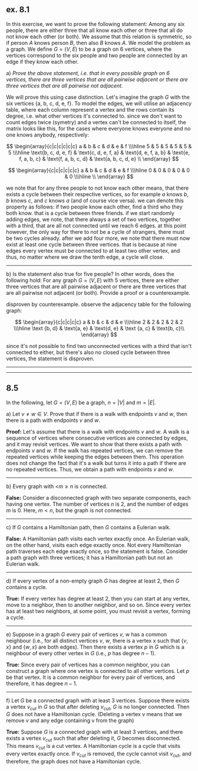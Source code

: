 ## ex. 8.1

In this exercise, we want to prove the following statement: Among any six people, there are either three that all know each other or three that all do not know each other (or both). We assume that this relation is symmetric, so if person $A$ knows person $B$, then also $B$ knows $A$. We model the problem as a graph. We define $G = (V, E)$ to be a graph on 6 vertices, where the vertices correspond to the six people and two people are connected by an edge if they know each other.

a)
*Prove the above statement, i.e. that in every possible graph on 6 vertices, there are three vertices that are all pairwise adjacent or there are three vertices that are all pairwise not adjacent.*

We will prove this using case distinction. Let's imagine the graph $G$ with the six vertices {a, b, c, d, e, f}. To model the edges, we will utilise an adjacency table, where each column represent a vertex and the rows contain its degree, i.e. what other vertices it's connected to. since we don't want to count edges twice (symetry) and a vertex can't be connected to itself, the matrix looks like this, for the cases where everyone knows everyone and no one knows anybody, respectively:

$$
\begin{array}{c|c|c|c|c|c} 
a & b & c & d & e & f \\\hline
5 & 5 & 5 & 5 & 5 & 5 \\\hline
\text{b, c, d, e, f} & \text{c, d, e, f, a} & \text{d, e, f, a, b} & \text{e, f, a, b, c} & \text{f, a, b, c, d} & \text{a, b, c, d, e} \\
\end{array}
$$

$$
\begin{array}{c|c|c|c|c|c} 
a & b & c & d & e & f \\\hline
0 & 0 & 0 & 0 & 0 & 0 \\\hline
\\
\end{array}
$$

we note that for any three people to not know each other means, that there exists a cycle between their respective vertices, so for example $a$ knows $b$, $b$ knows $c$, and $c$ knows $a$ (and of course vice versa). we can denote this property as follows: if two people know each other, find a third who they both know. that is a cycle between three friends. if we start randomly adding edges, we note, that there always a set of two vertices, together with a third, that are all not connected until we reach 6 edges. at this point however, the only way for there to not be a cycle of strangers, there must be two cycles already. after we add four more, we note that there must now exist at least one cycle between three vertices. that is because at nine edges every vertex must be connected to at least two other vertex, and thus, no matter where we draw the tenth edge, a cycle will close.

___

b)
Is the statement also true for five people? In other words, does the following hold: For any graph $G = (V, E)$ with 5 vertices, there are either three vertices that are all pairwise adjacent or there are three vertices that are all pairwise not adjacent (or both). Provide a proof or a counterexample.

disproven by counterexample. observe the adjacency table for the following graph:

$$
\begin{array}{c|c|c|c|c} 
a & b & c & d & e \\\hline
2 & 2 & 2 & 2 & 2 \\\hline
\text {b, d} & \text{a, e} & \text{d, e} & \text {a, c} & \text{b, c}\\
\end{array}
$$

since it's not possible to find two unconnected vertices with a third that isn't connected to either, but there's also no closed cycle between three vertices, the statement is disproven.

___
___

## 8.5
In the following, let $G = (V, E)$ be a graph, $n = |V|$ and $m = |E|$.

a)
Let $v \neq w \in V$. Prove that if there is a walk with endpoints $v$ and $w$, then there is a path with endpoints $v$ and $w$.

**Proof:**
Let's assume that there is a walk with endpoints $v$ and $w$. A walk is a sequence of vertices where consecutive vertices are connected by edges, and it may revisit vertices. We want to show that there exists a path with endpoints $v$ and $w$. If the walk has repeated vertices, we can remove the repeated vertices while keeping the edges between them. This operation does not change the fact that it's a walk but turns it into a path if there are no repeated vertices. Thus, we obtain a path with endpoints $v$ and $w$.

___

b)
Every graph with <$m \geq n$ is connected.

**False:** Consider a disconnected graph with two separate components, each having one vertex. The number of vertices $n$ is 2, and the number of edges $m$ is 0. Here, $m < n$, but the graph is not connected.

___

c)
If $G$ contains a Hamiltonian path, then $G$ contains a Eulerian walk.

**False:** A Hamiltonian path visits each vertex exactly once. An Eulerian walk, on the other hand, visits each edge exactly once. Not every Hamiltonian path traverses each edge exactly once, so the statement is false. Consider a path graph with three vertices; it has a Hamiltonian path but not an Eulerian walk.

___

d)
If every vertex of a non-empty graph $G$ has degree at least 2, then $G$ contains a cycle.

**True:** If every vertex has degree at least 2, then you can start at any vertex, move to a neighbor, then to another neighbor, and so on. Since every vertex has at least two neighbors, at some point, you must revisit a vertex, forming a cycle.

___

e)
Suppose in a graph $G$ every pair of vertices $v$, $w$ has a common neighbour (i.e., for all distinct vertices $v$, $w$, there is a vertex x such that $\{v, x\}$ and $\{w, x\}$ are both edges). Then there exists a vertex $p$ in $G$ which is a neighbour of every other vertex in $G$ (i.e., $p$ has degree $n − 1$).

**True:** Since every pair of vertices has a common neighbor, you can construct a graph where one vertex is connected to all other vertices. Let $p$ be that vertex. It is a common neighbor for every pair of vertices, and therefore, it has degree $n - 1$.

___

f)
Let $G$ be a connected graph with at least 3 vertices. Suppose there exists a vertex $v_{cut}$ in $G$ so that after deleting $v_{cut}$, $G$ is no longer connected. Then $G$ does not have a Hamiltonian cycle. (Deleting a vertex v means that we remove v and any edge containing v from the graph)

**True:** Suppose $G$ is a connected graph with at least 3 vertices, and there exists a vertex $v_{cut}$ such that after deleting it, $G$ becomes disconnected. This means $v_{cut}$ is a cut vertex. A Hamiltonian cycle is a cycle that visits every vertex exactly once. If $v_{cut}$ is removed, the cycle cannot visit $v_{cut}$, and therefore, the graph does not have a Hamiltonian cycle.

